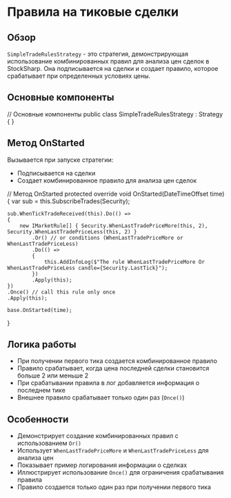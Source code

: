 # Правила на тиковые сделки

## Обзор

`SimpleTradeRulesStrategy` - это стратегия, демонстрирующая использование комбинированных правил для анализа цен сделок в StockSharp. Она подписывается на сделки и создает правило, которое срабатывает при определенных условиях цены.

## Основные компоненты

// Основные компоненты
public class SimpleTradeRulesStrategy : Strategy
{
}

## Метод OnStarted

Вызывается при запуске стратегии:

- Подписывается на сделки
- Создает комбинированное правило для анализа цен сделок

// Метод OnStarted
protected override void OnStarted(DateTimeOffset time)
{
    var sub = this.SubscribeTrades(Security);

    sub.WhenTickTradeReceived(this).Do(() =>
    {
        new IMarketRule[] { Security.WhenLastTradePriceMore(this, 2), Security.WhenLastTradePriceLess(this, 2) }
            .Or() // or conditions (WhenLastTradePriceMore or WhenLastTradePriceLess)
            .Do(() =>
            {
                this.AddInfoLog($"The rule WhenLastTradePriceMore Or WhenLastTradePriceLess candle={Security.LastTick}");
            })
            .Apply(this);
    })
    .Once() // call this rule only once
    .Apply(this);

    base.OnStarted(time);
}

## Логика работы

- При получении первого тика создается комбинированное правило
- Правило срабатывает, когда цена последней сделки становится больше 2 или меньше 2
- При срабатывании правила в лог добавляется информация о последнем тике
- Внешнее правило срабатывает только один раз (`Once()`)

## Особенности

- Демонстрирует создание комбинированных правил с использованием `Or()`
- Использует `WhenLastTradePriceMore` и `WhenLastTradePriceLess` для анализа цен
- Показывает пример логирования информации о сделках
- Иллюстрирует использование `Once()` для ограничения срабатывания правила
- Правило создается только один раз при получении первого тика